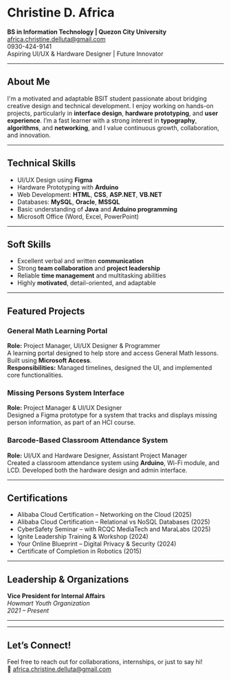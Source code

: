# Christine D. Africa

**BS in Information Technology | Quezon City University**  
africa.christine.delluta@gmail.com  
0930-424-9141  
Aspiring UI/UX & Hardware Designer | Future Innovator

---

## About Me

I'm a motivated and adaptable BSIT student passionate about bridging creative design and technical development. I enjoy working on hands-on projects, particularly in **interface design**, **hardware prototyping**, and **user experience**. I’m a fast learner with a strong interest in **typography**, **algorithms**, and **networking**, and I value continuous growth, collaboration, and innovation.

---

## Technical Skills

- UI/UX Design using **Figma**
- Hardware Prototyping with **Arduino**
- Web Development: **HTML**, **CSS**, **ASP.NET**, **VB.NET**
- Databases: **MySQL**, **Oracle**, **MSSQL**
- Basic understanding of **Java** and **Arduino programming**
- Microsoft Office (Word, Excel, PowerPoint)

---

## Soft Skills

- Excellent verbal and written **communication**
- Strong **team collaboration** and **project leadership**
- Reliable **time management** and multitasking abilities
- Highly **motivated**, detail-oriented, and adaptable

---

## Featured Projects

### General Math Learning Portal
**Role:** Project Manager, UI/UX Designer & Programmer  
A learning portal designed to help store and access General Math lessons. Built using **Microsoft Access**.  
**Responsibilities:** Managed timelines, designed the UI, and implemented core functionalities.

### Missing Persons System Interface  
**Role:** Project Manager & UI/UX Designer  
Designed a Figma prototype for a system that tracks and displays missing person information, as part of an HCI course.

### Barcode-Based Classroom Attendance System  
**Role:** UI/UX and Hardware Designer, Assistant Project Manager  
Created a classroom attendance system using **Arduino**, Wi-Fi module, and LCD. Developed both the hardware design and admin interface.

---

## Certifications

- Alibaba Cloud Certification – Networking on the Cloud (2025)  
- Alibaba Cloud Certification – Relational vs NoSQL Databases (2025)  
- CyberSafety Seminar – with RCQC MediaTech and MaraLabs (2025)  
- Ignite Leadership Training & Workshop (2024)  
- Your Online Blueprint – Digital Privacy & Security (2024)  
- Certificate of Completion in Robotics (2015)

---

## Leadership & Organizations

**Vice President for Internal Affairs**  
*Howmart Youth Organization*  
*2021 – Present*

---

---

## Let’s Connect!

Feel free to reach out for collaborations, internships, or just to say hi!  
📩 africa.christine.delluta@gmail.com


